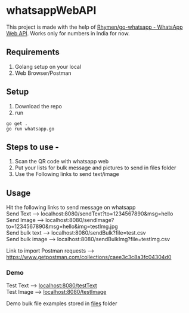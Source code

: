# whatsappWebAPI

This project is made with the help of [Rhymen/go-whatsapp - WhatsApp Web API](https://github.com/Rhymen/go-whatsapp).
Works only for numbers in India for now.

## Requirements

1. Golang setup on your local
2. Web Browser/Postman

## Setup

1. Download the repo
2. run 
```shell
go get .
go run whatsapp.go
````

## Steps to use - 

1. Scan the QR code with whatsapp web
2. Put your lists for bulk message and pictures to send in files folder
3. Use the Following links to send text/image

## Usage

Hit the following links to send message on whatsapp  
Send Text --> localhost:8080/sendText?to=1234567890&msg=hello  
Send Image --> localhost:8080/sendImage?to=1234567890&msg=hello&img=testImg.jpg  
Send bulk text --> localhost:8080/sendBulk?file=test.csv  
Send bulk image --> localhost:8080/sendBulkImg?file=testImg.csv  

Link to import Postman requests --> https://www.getpostman.com/collections/caee3c3c8a3fc04304d0

### Demo

Test Text --> [localhost:8080/testText](localhost:8080/testText)  
Test Image --> [localhost:8080/testImage](localhost:8080/testImage) 

Demo bulk file examples stored in [files](/files) folder
